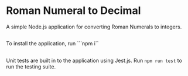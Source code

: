 # Roman Numeral to Decimal

A simple Node.js application for converting Roman Numerals to integers.

##

To install the application, run ```npm i``

##

Unit tests are built in to the application using Jest.js. Run ```npm run test``` to run the testing suite.